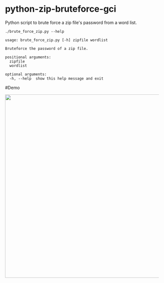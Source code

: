 # python-zip-bruteforce-gci
Python script to brute force a zip file's password from a word list.

```
./brute_force_zip.py --help

usage: brute_force_zip.py [-h] zipfile wordlist

Bruteforce the password of a zip file.

positional arguments:
  zipfile
  wordlist

optional arguments:
  -h, --help  show this help message and exit

```
#Demo

<a href="https://asciinema.org/a/V2wtNlTDT1hpEQ5q4HE9YUEkJ" target="_blank"><img src="https://asciinema.org/a/V2wtNlTDT1hpEQ5q4HE9YUEkJ.png" width="600" /></a>
